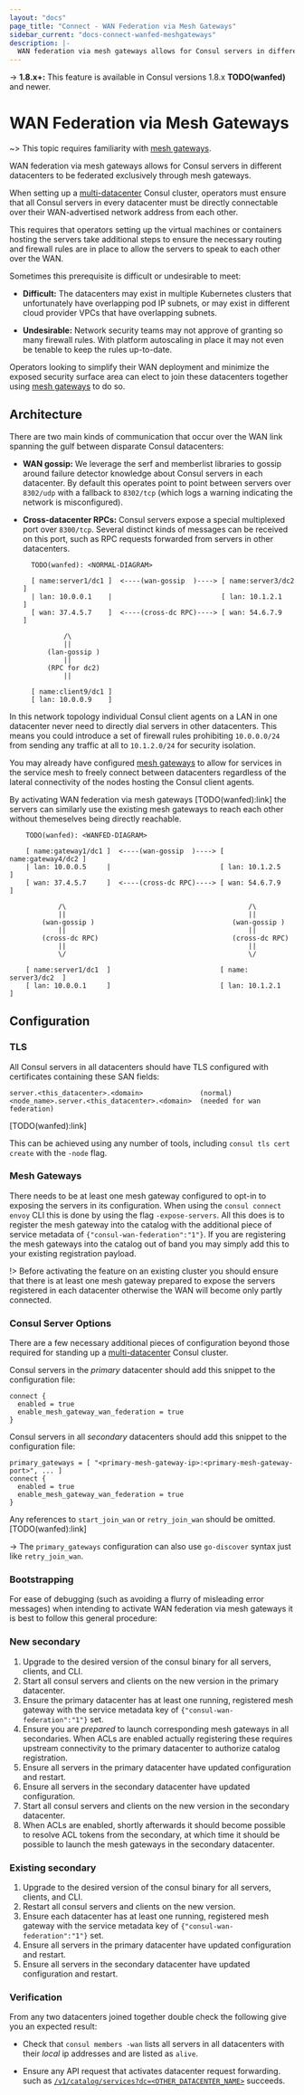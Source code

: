 ```yaml
---
layout: "docs"
page_title: "Connect - WAN Federation via Mesh Gateways"
sidebar_current: "docs-connect-wanfed-meshgateways"
description: |-
  WAN federation via mesh gateways allows for Consul servers in different datacenters to be federated exclusively through mesh gateways.
---
```


-> **1.8.x+:**  This feature is available in Consul versions 1.8.x **TODO(wanfed)** and newer.

# WAN Federation via Mesh Gateways

~> This topic requires familiarity with [mesh gateways](/docs/connect/mesh_gateways.html).

WAN federation via mesh gateways allows for Consul servers in different datacenters
to be federated exclusively through mesh gateways.

When setting up a
[multi-datacenter](https://learn.hashicorp.com/consul/security-networking/datacenters)
Consul cluster, operators must ensure that all Consul servers in every
datacenter must be directly connectable over their WAN-advertised network
address from each other.

This requires that operators setting up the virtual machines or containers
hosting the servers take additional steps to ensure the necessary routing and
firewall rules are in place to allow the servers to speak to each other over
the WAN.

Sometimes this prerequisite is difficult or undesirable to meet:

* **Difficult:** The datacenters may exist in multiple Kubernetes clusters that
  unfortunately have overlapping pod IP subnets, or may exist in different
  cloud provider VPCs that have overlapping subnets.

* **Undesirable:** Network security teams may not approve of granting so many
  firewall rules. With platform autoscaling in place it may not even be tenable
  to keep the rules up-to-date.

Operators looking to simplify their WAN deployment and minimize the exposed
security surface area can elect to join these datacenters together using [mesh
gateways](/docs/connect/mesh_gateways.html) to do so.

## Architecture

There are two main kinds of communication that occur over the WAN link spanning
the gulf between disparate Consul datacenters:

* **WAN gossip:** We leverage the serf and memberlist libraries to gossip
  around failure detector knowledge about Consul servers in each datacenter.
  By default this operates point to point between servers over `8302/udp` with
  a fallback to `8302/tcp` (which logs a warning indicating the network is
  misconfigured).

* **Cross-datacenter RPCs:** Consul servers expose a special multiplexed port
  over `8300/tcp`. Several distinct kinds of messages can be received on this
  port, such as RPC requests forwarded from servers in other datacenters.

        TODO(wanfed): <NORMAL-DIAGRAM>

        [ name:server1/dc1 ]  <----(wan-gossip  )----> [ name:server3/dc2 ]
        | lan: 10.0.0.1    |                           [ lan: 10.1.2.1    ]
        [ wan: 37.4.5.7    ]  <----(cross-dc RPC)----> [ wan: 54.6.7.9    ]

                /\
                ||
            (lan-gossip )
                ||
            (RPC for dc2)
                ||

        [ name:client9/dc1 ]
        [ lan: 10.0.0.9    ]

In this network topology individual Consul client agents on a LAN in one
datacenter never need to directly dial servers in other datacenters. This
means you could introduce a set of firewall rules prohibiting `10.0.0.0/24`
from sending any traffic at all to `10.1.2.0/24` for security isolation.

You may already have configured [mesh
gateways](https://learn.hashicorp.com/consul/developer-mesh/connect-gateways)
to allow for services in the service mesh to freely connect between datacenters
regardless of the lateral connectivity of the nodes hosting the Consul client
agents.

By activating WAN federation via mesh gateways [TODO(wanfed):link] the servers
can similarly use the existing mesh gateways to reach each other without
themeselves being directly reachable.

        TODO(wanfed): <WANFED-DIAGRAM>

        [ name:gateway1/dc1 ]  <----(wan-gossip  )----> [ name:gateway4/dc2 ]
        | lan: 10.0.0.5     |                           [ lan: 10.1.2.5     ]
        [ wan: 37.4.5.7     ]  <----(cross-dc RPC)----> [ wan: 54.6.7.9     ]

                /\                                             /\
                ||                                             ||
            (wan-gossip )                                  (wan-gossip )
                ||                                             ||
            (cross-dc RPC)                                 (cross-dc RPC)
                ||                                             ||
                \/                                             \/

        [ name:server1/dc1  ]                           [ name: server3/dc2  ]
        [ lan: 10.0.0.1     ]                           [ lan: 10.1.2.1      ]

## Configuration

### TLS

All Consul servers in all datacenters should have TLS configured with certificates containing
these SAN fields:

    server.<this_datacenter>.<domain>              (normal)
    <node_name>.server.<this_datacenter>.<domain>  (needed for wan federation)

[TODO(wanfed):link]

This can be achieved using any number of tools, including `consul tls cert
create` with the `-node` flag.

### Mesh Gateways

There needs to be at least one mesh gateway configured to opt-in to exposing
the servers in its configuration. When using the `consul connect envoy` CLI
this is done by using the flag `-expose-servers`. All this does is to register
the mesh gateway into the catalog with the additional piece of service metadata
of `{"consul-wan-federation":"1"}`. If you are registering the mesh gateways
into the catalog out of band you may simply add this to your existing
registration payload.

!> Before activating the feature on an existing cluster you should ensure that
there is at least one mesh gateway prepared to expose the servers registered in
each datacenter otherwise the WAN will become only partly connected.

### Consul Server Options

There are a few necessary additional pieces of configuration beyond those
required for standing up a
[multi-datacenter](https://learn.hashicorp.com/consul/security-networking/datacenters)
Consul cluster.

Consul servers in the _primary_ datacenter should add this snippet to the
configuration file:

```hcl
connect {
  enabled = true
  enable_mesh_gateway_wan_federation = true
}
```

Consul servers in all _secondary_ datacenters should add this snippet to the
configuration file:

```hcl
primary_gateways = [ "<primary-mesh-gateway-ip>:<primary-mesh-gateway-port>", ... ]
connect {
  enabled = true
  enable_mesh_gateway_wan_federation = true
}
```

Any references to `start_join_wan` or `retry_join_wan` should be omitted. [TODO(wanfed):link]

-> The `primary_gateways` configuration can also use `go-discover` syntax just
like `retry_join_wan`.

### Bootstrapping

For ease of debugging (such as avoiding a flurry of misleading error messages)
when intending to activate WAN federation via mesh gateways it is best to
follow this general procedure:

### New secondary

1. Upgrade to the desired version of the consul binary for all servers,
   clients, and CLI.
2. Start all consul servers and clients on the new version in the primary
   datacenter.
3. Ensure the primary datacenter has at least one running, registered mesh gateway with
   the service metadata key of `{"consul-wan-federation":"1"}` set.
4. Ensure you are _prepared_ to launch corresponding mesh gateways in all
   secondaries. When ACLs are enabled actually registering these requires
   upstream connectivity to the primary datacenter to authorize catalog
   registration.
5. Ensure all servers in the primary datacenter have updated configuration and
   restart.
6. Ensure all servers in the secondary datacenter have updated configuration.
7. Start all consul servers and clients on the new version in the secondary
   datacenter.
8. When ACLs are enabled, shortly afterwards it should become possible to
   resolve ACL tokens from the secondary, at which time it should be possible
   to launch the mesh gateways in the secondary datacenter.
   

### Existing secondary

1. Upgrade to the desired version of the consul binary for all servers,
   clients, and CLI.
2. Restart all consul servers and clients on the new version.
3. Ensure each datacenter has at least one running, registered mesh gateway with the
   service metadata key of `{"consul-wan-federation":"1"}` set. 
4. Ensure all servers in the primary datacenter have updated configuration and
   restart.
5. Ensure all servers in the secondary datacenter have updated configuration and
   restart.

### Verification

From any two datacenters joined together double check the following give you an
expected result:

* Check that `consul members -wan` lists all servers in all datacenters with
  their _local_ ip addresses and are listed as `alive`.

* Ensure any API request that activates datacenter request forwarding.  such as
  [`/v1/catalog/services?dc=<OTHER_DATACENTER_NAME>`](/api/catalog.html#dc-1)
  succeeds.
